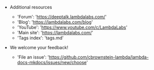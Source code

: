 - Additional resources

    * 'Forum': 'https://deeptalk.lambdalabs.com/'
    * 'Blog': 'https://lambdalabs.com/blog'
    * 'YouTube': 'https://www.youtube.com/c/LambdaLabs'
    * 'Main site': 'https://lambdalabs.com/'
    - 'Tags index': 'tags.md'

- We welcome your feedback!

    * 'File an issue': 'https://github.com/cbrownstein-lambda/lambda-docs-mkdocs/issues/new/choose'

